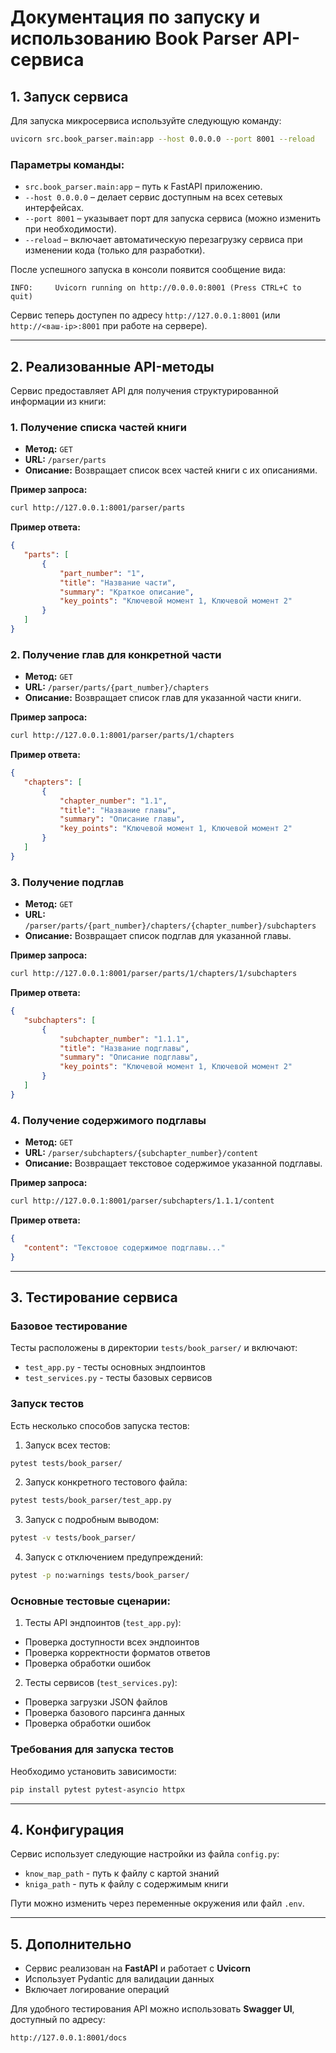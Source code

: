 # Документация по запуску и использованию Book Parser API-сервиса

## 1. Запуск сервиса

Для запуска микросервиса используйте следующую команду:

```bash
uvicorn src.book_parser.main:app --host 0.0.0.0 --port 8001 --reload
```

### Параметры команды:
- `src.book_parser.main:app` – путь к FastAPI приложению.
- `--host 0.0.0.0` – делает сервис доступным на всех сетевых интерфейсах.
- `--port 8001` – указывает порт для запуска сервиса (можно изменить при необходимости).
- `--reload` – включает автоматическую перезагрузку сервиса при изменении кода (только для разработки).

После успешного запуска в консоли появится сообщение вида:

```
INFO:     Uvicorn running on http://0.0.0.0:8001 (Press CTRL+C to quit)
```

Сервис теперь доступен по адресу `http://127.0.0.1:8001` (или `http://<ваш-ip>:8001` при работе на сервере).

---

## 2. Реализованные API-методы

Сервис предоставляет API для получения структурированной информации из книги:

### **1. Получение списка частей книги**
- **Метод:** `GET`
- **URL:** `/parser/parts`
- **Описание:** Возвращает список всех частей книги с их описаниями.

**Пример запроса:**
```bash
curl http://127.0.0.1:8001/parser/parts
```

**Пример ответа:**
```json
{
   "parts": [
       {
           "part_number": "1",
           "title": "Название части",
           "summary": "Краткое описание",
           "key_points": "Ключевой момент 1, Ключевой момент 2"
       }
   ]
}
```

### **2. Получение глав для конкретной части**
- **Метод:** `GET`
- **URL:** `/parser/parts/{part_number}/chapters`
- **Описание:** Возвращает список глав для указанной части книги.

**Пример запроса:**
```bash
curl http://127.0.0.1:8001/parser/parts/1/chapters
```

**Пример ответа:**
```json
{
   "chapters": [
       {
           "chapter_number": "1.1",
           "title": "Название главы",
           "summary": "Описание главы",
           "key_points": "Ключевой момент 1, Ключевой момент 2"
       }
   ]
}
```

### **3. Получение подглав**
- **Метод:** `GET`
- **URL:** `/parser/parts/{part_number}/chapters/{chapter_number}/subchapters`
- **Описание:** Возвращает список подглав для указанной главы.

**Пример запроса:**
```bash
curl http://127.0.0.1:8001/parser/parts/1/chapters/1/subchapters
```

**Пример ответа:**
```json
{
   "subchapters": [
       {
           "subchapter_number": "1.1.1",
           "title": "Название подглавы",
           "summary": "Описание подглавы",
           "key_points": "Ключевой момент 1, Ключевой момент 2"
       }
   ]
}
```

### **4. Получение содержимого подглавы**
- **Метод:** `GET`
- **URL:** `/parser/subchapters/{subchapter_number}/content`
- **Описание:** Возвращает текстовое содержимое указанной подглавы.

**Пример запроса:**
```bash
curl http://127.0.0.1:8001/parser/subchapters/1.1.1/content
```

**Пример ответа:**
```json
{
   "content": "Текстовое содержимое подглавы..."
}
```

---

## 3. Тестирование сервиса

### Базовое тестирование
Тесты расположены в директории `tests/book_parser/` и включают:
- `test_app.py` - тесты основных эндпоинтов
- `test_services.py` - тесты базовых сервисов

### Запуск тестов
Есть несколько способов запуска тестов:

1. Запуск всех тестов:
```bash
pytest tests/book_parser/
```

2. Запуск конкретного тестового файла:
```bash
pytest tests/book_parser/test_app.py
```

3. Запуск с подробным выводом:
```bash
pytest -v tests/book_parser/
```

4. Запуск с отключением предупреждений:
```bash
pytest -p no:warnings tests/book_parser/
```

### Основные тестовые сценарии:
1. Тесты API эндпоинтов (`test_app.py`):
  - Проверка доступности всех эндпоинтов
  - Проверка корректности форматов ответов
  - Проверка обработки ошибок
  
2. Тесты сервисов (`test_services.py`):
  - Проверка загрузки JSON файлов
  - Проверка базового парсинга данных
  - Проверка обработки ошибок

### Требования для запуска тестов
Необходимо установить зависимости:
```bash
pip install pytest pytest-asyncio httpx
```

---

## 4. Конфигурация

Сервис использует следующие настройки из файла `config.py`:
- `know_map_path` - путь к файлу с картой знаний
- `kniga_path` - путь к файлу с содержимым книги

Пути можно изменить через переменные окружения или файл `.env`.

---

## 5. Дополнительно
- Сервис реализован на **FastAPI** и работает с **Uvicorn**
- Использует Pydantic для валидации данных
- Включает логирование операций

Для удобного тестирования API можно использовать **Swagger UI**, доступный по адресу:
```
http://127.0.0.1:8001/docs
```